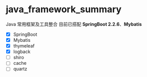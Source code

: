 # java_framework_summary
Java 常用框架及工具整合
目前已搭配 **SpringBoot 2.2.6**、**Mybatis**
- [x] SpringBoot
- [x] Mybatis
- [x] thymeleaf
- [x] logback
- [ ] shiro
- [ ] cache
- [ ] quartz
